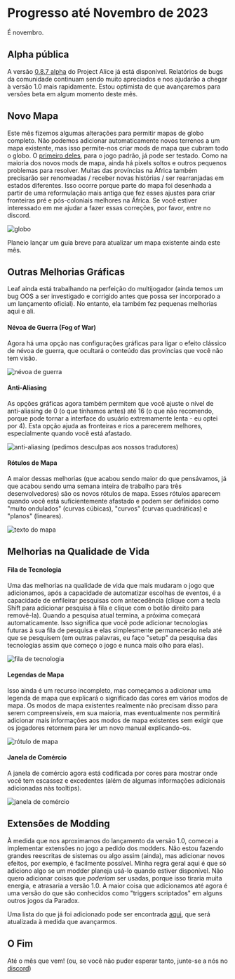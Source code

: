 # Progresso até Novembro de 2023

É novembro.

## Alpha pública

A versão [0.8.7 alpha](https://github.com/schombert/Project-Alice/releases/download/v0.8.7%CE%B1/0.8.7-ALPHA.zip) do Project Alice já está disponível. Relatórios de bugs da comunidade continuam sendo muito apreciados e nos ajudarão a chegar à versão 1.0 mais rapidamente. Estou optimista de que avançaremos para versões beta em algum momento deste mês.

## Novo Mapa

Este mês fizemos algumas alterações para permitir mapas de globo completo. Não podemos adicionar automaticamente novos terrenos a um mapa existente, mas isso permite-nos criar mods de mapa que cubram todo o globo. O [primeiro deles](https://github.com/schombert/Project-Alice/blob/main/openv2%20map%20mod/OpenV2Map.zip), para o jogo padrão, já pode ser testado. Como na maioria dos novos mods de mapa, ainda há pixels soltos e outros pequenos problemas para resolver. Muitas das províncias na África também precisarão ser renomeadas / receber novas histórias / ser rearranjadas em estados diferentes. Isso ocorre porque parte do mapa foi desenhada a partir de uma reformulação mais antiga que fez esses ajustes para criar fronteiras pré e pós-coloniais melhores na África. Se você estiver interessado em me ajudar a fazer essas correções, por favor, entre no discord.

![globo](./images/globe.png)

Planeio lançar um guia breve para atualizar um mapa existente ainda este mês.

## Outras Melhorias Gráficas

Leaf ainda está trabalhando na perfeição do multijogador (ainda temos um bug OOS a ser investigado e corrigido antes que possa ser incorporado a um lançamento oficial). No entanto, ela também fez pequenas melhorias aqui e ali.

#### Névoa de Guerra (Fog of War)

Agora há uma opção nas configurações gráficas para ligar o efeito clássico de névoa de guerra, que ocultará o conteúdo das províncias que você não tem visão.

![névoa de guerra](./images/fow.png)

#### Anti-Aliasing

As opções gráficas agora também permitem que você ajuste o nível de anti-aliasing de 0 (o que tínhamos antes) até 16 (o que não recomendo, porque pode tornar a interface do usuário extremamente lenta - eu optei por 4). Esta opção ajuda as fronteiras e rios a parecerem melhores, especialmente quando você está afastado.

![anti-aliasing](./images/aa.png)
(pedimos desculpas aos nossos tradutores)

#### Rótulos de Mapa

A maior dessas melhorias (que acabou sendo maior do que pensávamos, já que acabou sendo uma semana inteira de trabalho para três desenvolvedores) são os novos rótulos de mapa. Esses rótulos aparecem quando você está suficientemente afastado e podem ser definidos como "muito ondulados" (curvas cúbicas), "curvos" (curvas quadráticas) e "planos" (lineares).

![texto do mapa](./images/text.png)

## Melhorias na Qualidade de Vida

#### Fila de Tecnologia

Uma das melhorias na qualidade de vida que mais mudaram o jogo que adicionamos, após a capacidade de automatizar escolhas de eventos, é a capacidade de enfileirar pesquisas com antecedência (clique com a tecla Shift para adicionar pesquisa à fila e clique com o botão direito para removê-la). Quando a pesquisa atual termina, a próxima começará automaticamente. Isso significa que você pode adicionar tecnologias futuras à sua fila de pesquisa e elas simplesmente permanecerão nela até que se pesquisem (em outras palavras, eu faço "setup" da pesquisa das tecnologias assim que começo o jogo e nunca mais olho para elas).

![fila de tecnologia](./images/queue.png)

#### Legendas de Mapa

Isso ainda é um recurso incompleto, mas começamos a adicionar uma legenda de mapa que explicará o significado das cores em vários modos de mapa. Os modos de mapa existentes realmente não precisam disso para serem compreensíveis, em sua maioria, mas eventualmente nos permitirá adicionar mais informações aos modos de mapa existentes sem exigir que os jogadores retornem para ler um novo manual explicando-os.

![rótulo de mapa](./images/label.png)

#### Janela de Comércio

A janela de comércio agora está codificada por cores para mostrar onde você tem escassez e excedentes (além de algumas informações adicionais adicionadas nàs tooltips).

![janela de comércio](./images/trade.png)

## Extensões de Modding

À medida que nos aproximamos do lançamento da versão 1.0, comecei a implementar extensões no jogo a pedido dos modders. Não estou fazendo grandes reescritas de sistemas ou algo assim (ainda), mas adicionar novos efeitos, por exemplo, é facilmente possível. Minha regra geral aqui é que só adiciono algo se um modder planeja usá-lo quando estiver disponível. Não quero adicionar coisas que *poderiam* ser usadas, porque isso tiraria muita energia, e atrasaria a versão 1.0. A maior coisa que adicionamos até agora é uma versão do que são conhecidos como "triggers scriptados" em alguns outros jogos da Paradox.

Uma lista do que já foi adicionado pode ser encontrada [aqui](https://github.com/schombert/Project-Alice/blob/main/docs/extensions.md), que será atualizada à medida que avançarmos.

## O Fim

Até o mês que vem! (ou, se você não puder esperar tanto, junte-se a nós no [discord](https://discord.gg/QUJExr4mRn))